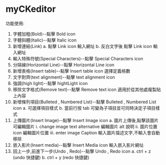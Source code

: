# myCKeditor

功能使用:

1. 字體加粗(Bold)--點擊 Bold icon 
2. 字體斜體(Italic)--點擊 Italic icon 
3. 新增連結(Link)
   a. 點擊 Link icon 輸入網址
   b. 反白文字後 點擊 Link icon 輸入網址
4. 輸入特殊符號(Special Characters)--點擊 Special Characters icon
5. 分隔線(Horizontal Line)--點擊 Horizontal Line icon
6. 新增表格(Insert table)--點擊 Insert table icon 選擇定義格數
7. 文字對齊(text alignment)--點擊 text alignment icon 
8. 強調(high light)--點擊 hightLight icon
9. 移除文字格式(Remove text)--點擊 Remove text icon 適用於從其他處複製貼上內容
10. 新增條列項目(Bulleted , Numbered List)--點擊 Bulleted , Numbered List icon
    a. 可選擇項目樣式
    b. 當前行按 tab 可變為子項目並可同時決定子項目樣式
11. 上傳圖片(Insert Image)--點擊 Insert Image icon
    a. 圖片上傳後,點擊該圖片可編輯圖片
        i. change image text alternative 編輯圖片 alt 說明
        ii. 圖片位置 icon 編輯圖片位置
        iii. enter image Caption 輸入圖片描述文字,不輸入會自動移除
12. 嵌入影片(Insert media)--點擊 Insert Media icon 輸入嵌入影片網址
13. 回上一步,前進下一步(Undo , Redo)--點擊 Undo , Redo icon
    a. ctrl + z (undo 快捷鍵)
    b. ctrl + y (redo 快捷鍵)
